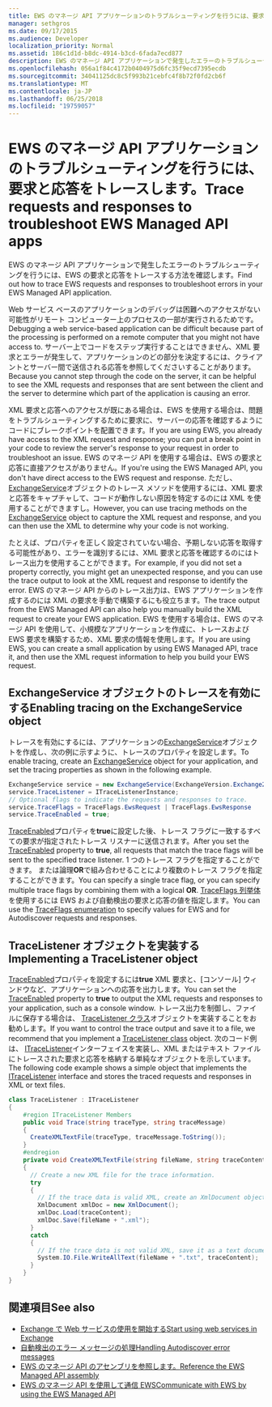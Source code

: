 ```yaml
---
title: EWS のマネージ API アプリケーションのトラブルシューティングを行うには、要求と応答をトレースします。
manager: sethgros
ms.date: 09/17/2015
ms.audience: Developer
localization_priority: Normal
ms.assetid: 186c1d1d-b8dc-4914-b3cd-6fada7ecd877
description: EWS のマネージ API アプリケーションで発生したエラーのトラブルシューティングを行うには、EWS の要求と応答をトレースする方法を確認します。
ms.openlocfilehash: 056a1f84c4172b0404975d6fc35f9ecd7395ecdb
ms.sourcegitcommit: 34041125dc8c5f993b21cebfc4f8b72f0fd2cb6f
ms.translationtype: MT
ms.contentlocale: ja-JP
ms.lasthandoff: 06/25/2018
ms.locfileid: "19759057"
---
```

# <a name="trace-requests-and-responses-to-troubleshoot-ews-managed-api-apps"></a><span data-ttu-id="35af8-103">EWS のマネージ API アプリケーションのトラブルシューティングを行うには、要求と応答をトレースします。</span><span class="sxs-lookup"><span data-stu-id="35af8-103">Trace requests and responses to troubleshoot EWS Managed API apps</span></span>

<span data-ttu-id="35af8-104">EWS のマネージ API アプリケーションで発生したエラーのトラブルシューティングを行うには、EWS の要求と応答をトレースする方法を確認します。</span><span class="sxs-lookup"><span data-stu-id="35af8-104">Find out how to trace EWS requests and responses to troubleshoot errors in your EWS Managed API application.</span></span>
  
<span data-ttu-id="35af8-105">Web サービス ベースのアプリケーションのデバッグは困難へのアクセスがない可能性がリモート コンピューター上のプロセスの一部が実行されるためです。</span><span class="sxs-lookup"><span data-stu-id="35af8-105">Debugging a web service-based application can be difficult because part of the processing is performed on a remote computer that you might not have access to.</span></span> <span data-ttu-id="35af8-106">サーバー上でコードをステップ実行することはできません、XML 要求とエラーが発生して、アプリケーションのどの部分を決定するには、クライアントとサーバー間で送信される応答を参照してくださいすることがあります。</span><span class="sxs-lookup"><span data-stu-id="35af8-106">Because you cannot step through the code on the server, it can be helpful to see the XML requests and responses that are sent between the client and the server to determine which part of the application is causing an error.</span></span> 
  
<span data-ttu-id="35af8-107">XML 要求と応答へのアクセスが既にある場合は、EWS を使用する場合は、問題をトラブルシューティングするために要求に、サーバーの応答を確認するようにコードにブレークポイントを配置できます。</span><span class="sxs-lookup"><span data-stu-id="35af8-107">If you are using EWS, you already have access to the XML request and response; you can put a break point in your code to review the server's response to your request in order to troubleshoot an issue.</span></span> <span data-ttu-id="35af8-108">EWS のマネージ API を使用する場合は、EWS の要求と応答に直接アクセスがありません。</span><span class="sxs-lookup"><span data-stu-id="35af8-108">If you're using the EWS Managed API, you don't have direct access to the EWS request and response.</span></span> <span data-ttu-id="35af8-109">ただし、 [ExchangeService](http://msdn.microsoft.com/en-us/library/microsoft.exchange.webservices.data.exchangeservice%28v=exchg.80%29.aspx)オブジェクトのトレース メソッドを使用するには、XML 要求と応答をキャプチャして、コードが動作しない原因を特定するのには XML を使用することができますし。</span><span class="sxs-lookup"><span data-stu-id="35af8-109">However, you can use tracing methods on the [ExchangeService](http://msdn.microsoft.com/en-us/library/microsoft.exchange.webservices.data.exchangeservice%28v=exchg.80%29.aspx) object to capture the XML request and response, and you can then use the XML to determine why your code is not working.</span></span> 

<span data-ttu-id="35af8-110">たとえば、プロパティを正しく設定されていない場合、予期しない応答を取得する可能性があり、エラーを識別するには、XML 要求と応答を確認するのにはトレース出力を使用することができます。</span><span class="sxs-lookup"><span data-stu-id="35af8-110">For example, if you did not set a property correctly, you might get an unexpected response, and you can use the trace output to look at the XML request and response to identify the error.</span></span> <span data-ttu-id="35af8-111">EWS のマネージ API からのトレース出力は、EWS アプリケーションを作成するのには XML の要求を手動で構築するにも役立ちます。</span><span class="sxs-lookup"><span data-stu-id="35af8-111">The trace output from the EWS Managed API can also help you manually build the XML request to create your EWS application.</span></span> <span data-ttu-id="35af8-112">EWS を使用する場合は、EWS のマネージ API を使用して、小規模なアプリケーションを作成に、トレースおよび EWS 要求を構築するため、XML 要求の情報を使用します。</span><span class="sxs-lookup"><span data-stu-id="35af8-112">If you are using EWS, you can create a small application by using EWS Managed API, trace it, and then use the XML request information to help you build your EWS request.</span></span> 
  
## <a name="enabling-tracing-on-the-exchangeservice-object"></a><span data-ttu-id="35af8-113">ExchangeService オブジェクトのトレースを有効にする</span><span class="sxs-lookup"><span data-stu-id="35af8-113">Enabling tracing on the ExchangeService object</span></span>
<span data-ttu-id="35af8-114"><a name="bk_EnableTracing"> </a></span><span class="sxs-lookup"><span data-stu-id="35af8-114"></span></span>

<span data-ttu-id="35af8-115">トレースを有効にするには、アプリケーションの[ExchangeService](http://msdn.microsoft.com/en-us/library/microsoft.exchange.webservices.data.exchangeservice%28v=exchg.80%29.aspx)オブジェクトを作成し、次の例に示すように、トレースのプロパティを設定します。</span><span class="sxs-lookup"><span data-stu-id="35af8-115">To enable tracing, create an [ExchangeService](http://msdn.microsoft.com/en-us/library/microsoft.exchange.webservices.data.exchangeservice%28v=exchg.80%29.aspx) object for your application, and set the tracing properties as shown in the following example.</span></span> 
  
```cs
ExchangeService service = new ExchangeService(ExchangeVersion.Exchange2010);
service.TraceListener = ITraceListenerInstance;
// Optional flags to indicate the requests and responses to trace.
service.TraceFlags = TraceFlags.EwsRequest | TraceFlags.EwsResponse
service.TraceEnabled = true;

```

<span data-ttu-id="35af8-116">[TraceEnabled](http://msdn.microsoft.com/en-us/library/microsoft.exchange.webservices.data.exchangeservicebase.traceenabled%28v=exchg.80%29.aspx)プロパティを**true**に設定した後、トレース フラグに一致するすべての要求が指定されたトレース リスナーに送信されます。</span><span class="sxs-lookup"><span data-stu-id="35af8-116">After you set the [TraceEnabled](http://msdn.microsoft.com/en-us/library/microsoft.exchange.webservices.data.exchangeservicebase.traceenabled%28v=exchg.80%29.aspx) property to **true**, all requests that match the trace flags will be sent to the specified trace listener.</span></span> <span data-ttu-id="35af8-117">1 つのトレース フラグを指定することができます。 または論理**OR**で組み合わせることにより複数のトレース フラグを指定することができます。</span><span class="sxs-lookup"><span data-stu-id="35af8-117">You can specify a single trace flag, or you can specify multiple trace flags by combining them with a logical **OR**.</span></span> <span data-ttu-id="35af8-118">[TraceFlags 列挙体](http://msdn.microsoft.com/en-us/library/microsoft.exchange.webservices.data.traceflags%28v=exchg.80%29.aspx)を使用するには EWS および自動検出の要求と応答の値を指定します。</span><span class="sxs-lookup"><span data-stu-id="35af8-118">You can use the [TraceFlags enumeration](http://msdn.microsoft.com/en-us/library/microsoft.exchange.webservices.data.traceflags%28v=exchg.80%29.aspx) to specify values for EWS and for Autodiscover requests and responses.</span></span> 
  
## <a name="implementing-a-tracelistener-object"></a><span data-ttu-id="35af8-119">TraceListener オブジェクトを実装する</span><span class="sxs-lookup"><span data-stu-id="35af8-119">Implementing a TraceListener object</span></span>
<span data-ttu-id="35af8-120"><a name="bk_traceListener"> </a></span><span class="sxs-lookup"><span data-stu-id="35af8-120"></span></span>

<span data-ttu-id="35af8-121">[TraceEnabled](http://msdn.microsoft.com/en-us/library/microsoft.exchange.webservices.data.exchangeservicebase.traceenabled%28v=exchg.80%29.aspx)プロパティを設定するには**true** XML 要求と、[コンソール] ウィンドウなど、アプリケーションへの応答を出力します。</span><span class="sxs-lookup"><span data-stu-id="35af8-121">You can set the [TraceEnabled](http://msdn.microsoft.com/en-us/library/microsoft.exchange.webservices.data.exchangeservicebase.traceenabled%28v=exchg.80%29.aspx) property to **true** to output the XML requests and responses to your application, such as a console window.</span></span> <span data-ttu-id="35af8-122">トレース出力を制御し、ファイルに保存する場合は、 [TraceListener クラス](http://msdn.microsoft.com/en-us/library/system.diagnostics.tracelistener.aspx)オブジェクトを実装することをお勧めします。</span><span class="sxs-lookup"><span data-stu-id="35af8-122">If you want to control the trace output and save it to a file, we recommend that you implement a [TraceListener class](http://msdn.microsoft.com/en-us/library/system.diagnostics.tracelistener.aspx) object.</span></span> <span data-ttu-id="35af8-123">次のコード例は、 [ITraceListener](http://msdn.microsoft.com/en-us/library/microsoft.exchange.webservices.data.itracelistener%28v=exchg.80%29.aspx)インターフェイスを実装し、XML またはテキスト ファイルにトレースされた要求と応答を格納する単純なオブジェクトを示しています。</span><span class="sxs-lookup"><span data-stu-id="35af8-123">The following code example shows a simple object that implements the [ITraceListener](http://msdn.microsoft.com/en-us/library/microsoft.exchange.webservices.data.itracelistener%28v=exchg.80%29.aspx) interface and stores the traced requests and responses in XML or text files.</span></span> 
  
```cs
class TraceListener : ITraceListener
{
    #region ITraceListener Members
    public void Trace(string traceType, string traceMessage)
    {
      CreateXMLTextFile(traceType, traceMessage.ToString());
    }
    #endregion
    private void CreateXMLTextFile(string fileName, string traceContent)
    {
      // Create a new XML file for the trace information.
      try
      {
        // If the trace data is valid XML, create an XmlDocument object and save.
        XmlDocument xmlDoc = new XmlDocument();
        xmlDoc.Load(traceContent);
        xmlDoc.Save(fileName + ".xml");
      }
      catch
      {
        // If the trace data is not valid XML, save it as a text document.
        System.IO.File.WriteAllText(fileName + ".txt", traceContent);
      }
    }
}

```

## <a name="see-also"></a><span data-ttu-id="35af8-124">関連項目</span><span class="sxs-lookup"><span data-stu-id="35af8-124">See also</span></span>

- [<span data-ttu-id="35af8-125">Exchange で Web サービスの使用を開始する</span><span class="sxs-lookup"><span data-stu-id="35af8-125">Start using web services in Exchange</span></span>](start-using-web-services-in-exchange.md)
- [<span data-ttu-id="35af8-126">自動検出のエラー メッセージの処理</span><span class="sxs-lookup"><span data-stu-id="35af8-126">Handling Autodiscover error messages</span></span>](handling-autodiscover-error-messages.md)    
- [<span data-ttu-id="35af8-127">EWS のマネージ API のアセンブリを参照します。</span><span class="sxs-lookup"><span data-stu-id="35af8-127">Reference the EWS Managed API assembly</span></span>](how-to-reference-the-ews-managed-api-assembly.md)    
- [<span data-ttu-id="35af8-128">EWS のマネージ API を使用して通信 EWS</span><span class="sxs-lookup"><span data-stu-id="35af8-128">Communicate with EWS by using the EWS Managed API</span></span>](how-to-communicate-with-ews-by-using-the-ews-managed-api.md)
    

